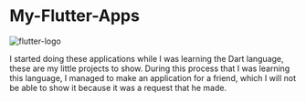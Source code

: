 # My-Flutter-Apps
![flutter-logo](https://user-images.githubusercontent.com/77897104/158031492-fb653e38-80c4-410e-b208-08d2d3b2b9a3.png)

I started doing these applications while I was learning the Dart language, these are my little projects to show. During this process that I was learning this language,
I managed to make an application for a friend, which I will not be able to show it because it was a request that he made.
